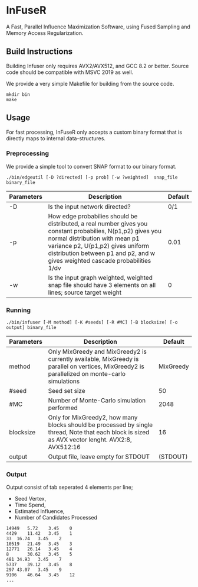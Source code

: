 # InFuseR

A Fast, Parallel Influence Maximization Software, using Fused Sampling and Memory Access Regularization.

## Build Instructions
Building Infuser only requires AVX2/AVX512, and GCC 8.2 or better. Source code should be compatible with MSVC 2019 as well.

We provide a very simple Makefile for building from the source code.
```
mkdir bin
make
```

## Usage

For fast processing, InFuseR only accepts a custom binary format that is directly maps to internal data-structures.

### Preprocessing 

We provide a simple tool to convert SNAP format to our binary format.
```
./bin/edgeutil [-D ?directed] [-p prob] [-w ?weighted]  snap_file binary_file
```
| Parameters |Description|  Default | 
|------------|-----| ---------|
| -D        | Is the input network directed? | 0/1                           | 1
| -p        | How edge probabilies should be distributed, a real number gives you constant probabilies, N(p1,p2) gives you normal distribution with mean p1 variance p2, U(p1,p2) gives uniform distribution between p1 and p2, and w gives weighted cascade probabilities 1/dv  | 0.01  
| -w        | Is the input graph weighted, weighted snap file should have 3 elements on all lines; source target weight  | 0

### Running


```
./bin/infuser [-M method] [-K #seeds] [-R #MC] [-B blocksize] [-o output] binary_file
```
| Parameters |Description|  Default | 
|------------|-----| ---------|
| method | Only MixGreedy and MixGreedy2 is currently available, MixGreedy is parallel on vertices, MixGreedy2 is parallelized on monte-carlo simulations| MixGreedy|
| #seed | Seed set size | 50|
| #MC   | Number of Monte-Carlo simulation performed | 2048 | 
| blocksize | Only for MixGreedy2, how many blocks should be processed by single thread, Note that each block is sized as AVX vector lenght. AVX2:8, AVX512:16 | 16
| output | Output file, leave empty for STDOUT | <empty> (STDOUT)|

### Output

Output consist of tab seperated 4 elements per line; 
* Seed Vertex, 
* Time Spend, 
* Estimated Influence, 
* Number of Candidates Processed    
```
14949	5.72	3.45	0
4429	11.42	3.45	1
33	16.74	3.45	2
10519	21.49	3.45	3
12771	26.14	3.45	4
8       30.62	3.45	5
481	34.93	3.45	7
5737	39.12	3.45	8
297	43.07	3.45	9
9106	46.64	3.45	12
...
```
